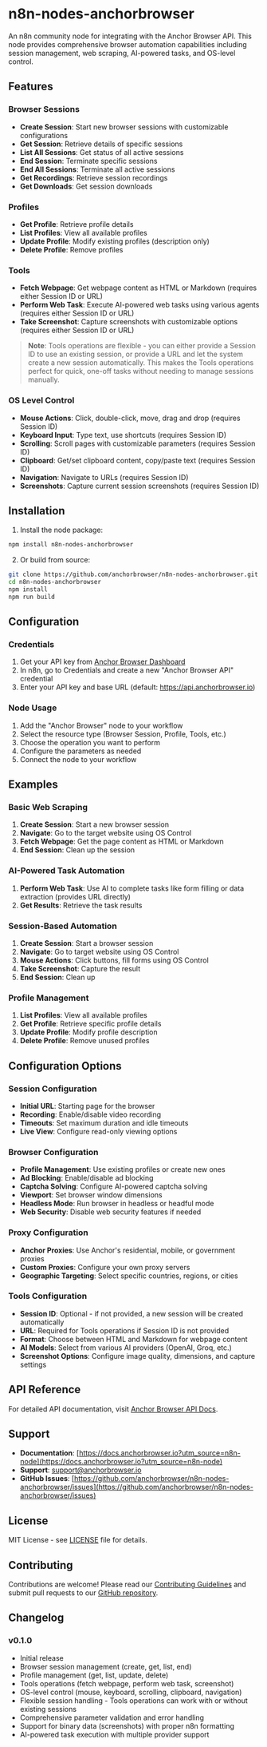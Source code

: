# n8n-nodes-anchorbrowser

An n8n community node for integrating with the Anchor Browser API. This node provides comprehensive browser automation capabilities including session management, web scraping, AI-powered tasks, and OS-level control.

## Features

### Browser Sessions
- **Create Session**: Start new browser sessions with customizable configurations
- **Get Session**: Retrieve details of specific sessions
- **List All Sessions**: Get status of all active sessions
- **End Session**: Terminate specific sessions
- **End All Sessions**: Terminate all active sessions
- **Get Recordings**: Retrieve session recordings
- **Get Downloads**: Get session downloads

### Profiles
- **Get Profile**: Retrieve profile details
- **List Profiles**: View all available profiles
- **Update Profile**: Modify existing profiles (description only)
- **Delete Profile**: Remove profiles

### Tools
- **Fetch Webpage**: Get webpage content as HTML or Markdown (requires either Session ID or URL)
- **Perform Web Task**: Execute AI-powered web tasks using various agents (requires either Session ID or URL)
- **Take Screenshot**: Capture screenshots with customizable options (requires either Session ID or URL)

> **Note**: Tools operations are flexible - you can either provide a Session ID to use an existing session, or provide a URL and let the system create a new session automatically. This makes the Tools operations perfect for quick, one-off tasks without needing to manage sessions manually.

### OS Level Control
- **Mouse Actions**: Click, double-click, move, drag and drop (requires Session ID)
- **Keyboard Input**: Type text, use shortcuts (requires Session ID)
- **Scrolling**: Scroll pages with customizable parameters (requires Session ID)
- **Clipboard**: Get/set clipboard content, copy/paste text (requires Session ID)
- **Navigation**: Navigate to URLs (requires Session ID)
- **Screenshots**: Capture current session screenshots (requires Session ID)

## Installation

1. Install the node package:
```bash
npm install n8n-nodes-anchorbrowser
```

2. Or build from source:
```bash
git clone https://github.com/anchorbrowser/n8n-nodes-anchorbrowser.git
cd n8n-nodes-anchorbrowser
npm install
npm run build
```

## Configuration

### Credentials

1. Get your API key from [Anchor Browser Dashboard](https://app.anchorbrowser.io?utm_source=n8n-node)
2. In n8n, go to Credentials and create a new "Anchor Browser API" credential
3. Enter your API key and base URL (default: https://api.anchorbrowser.io)

### Node Usage

1. Add the "Anchor Browser" node to your workflow
2. Select the resource type (Browser Session, Profile, Tools, etc.)
3. Choose the operation you want to perform
4. Configure the parameters as needed
5. Connect the node to your workflow

## Examples

### Basic Web Scraping

1. **Create Session**: Start a new browser session
2. **Navigate**: Go to the target website using OS Control
3. **Fetch Webpage**: Get the page content as HTML or Markdown
4. **End Session**: Clean up the session

### AI-Powered Task Automation

1. **Perform Web Task**: Use AI to complete tasks like form filling or data extraction (provides URL directly)
2. **Get Results**: Retrieve the task results

### Session-Based Automation

1. **Create Session**: Start a browser session
2. **Navigate**: Go to target website using OS Control
3. **Mouse Actions**: Click buttons, fill forms using OS Control
4. **Take Screenshot**: Capture the result
5. **End Session**: Clean up

### Profile Management

1. **List Profiles**: View all available profiles
2. **Get Profile**: Retrieve specific profile details
3. **Update Profile**: Modify profile description
4. **Delete Profile**: Remove unused profiles

## Configuration Options

### Session Configuration
- **Initial URL**: Starting page for the browser
- **Recording**: Enable/disable video recording
- **Timeouts**: Set maximum duration and idle timeouts
- **Live View**: Configure read-only viewing options

### Browser Configuration
- **Profile Management**: Use existing profiles or create new ones
- **Ad Blocking**: Enable/disable ad blocking
- **Captcha Solving**: Configure AI-powered captcha solving
- **Viewport**: Set browser window dimensions
- **Headless Mode**: Run browser in headless or headful mode
- **Web Security**: Disable web security features if needed

### Proxy Configuration
- **Anchor Proxies**: Use Anchor's residential, mobile, or government proxies
- **Custom Proxies**: Configure your own proxy servers
- **Geographic Targeting**: Select specific countries, regions, or cities

### Tools Configuration
- **Session ID**: Optional - if not provided, a new session will be created automatically
- **URL**: Required for Tools operations if Session ID is not provided
- **Format**: Choose between HTML and Markdown for webpage content
- **AI Models**: Select from various AI providers (OpenAI, Groq, etc.)
- **Screenshot Options**: Configure image quality, dimensions, and capture settings

## API Reference

For detailed API documentation, visit [Anchor Browser API Docs](https://docs.anchorbrowser.io?utm_source=n8n-node).

## Support

- **Documentation**: [https://docs.anchorbrowser.io?utm_source=n8n-node](https://docs.anchorbrowser.io?utm_source=n8n-node)
- **Support**: [support@anchorbrowser.io](mailto:support@anchorbrowser.io)
- **GitHub Issues**: [https://github.com/anchorbrowser/n8n-nodes-anchorbrowser/issues](https://github.com/anchorbrowser/n8n-nodes-anchorbrowser/issues)

## License

MIT License - see [LICENSE](LICENSE) file for details.

## Contributing

Contributions are welcome! Please read our [Contributing Guidelines](CONTRIBUTING.md) and submit pull requests to our [GitHub repository](https://github.com/anchorbrowser/n8n-nodes-anchorbrowser).

## Changelog

### v0.1.0
- Initial release
- Browser session management (create, get, list, end)
- Profile management (get, list, update, delete)
- Tools operations (fetch webpage, perform web task, screenshot)
- OS-level control (mouse, keyboard, scrolling, clipboard, navigation)
- Flexible session handling - Tools operations can work with or without existing sessions
- Comprehensive parameter validation and error handling
- Support for binary data (screenshots) with proper n8n formatting
- AI-powered task execution with multiple provider support